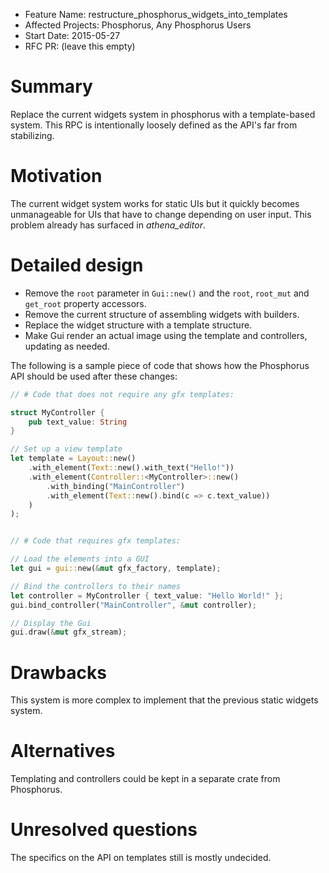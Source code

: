 - Feature Name: restructure_phosphorus_widgets_into_templates
- Affected Projects: Phosphorus, Any Phosphorus Users
- Start Date: 2015-05-27
- RFC PR: (leave this empty)

# Summary

Replace the current widgets system in phosphorus with a template-based system.
This RPC is intentionally loosely defined as the API's far from stabilizing.

# Motivation

The current widget system works for static UIs but it quickly becomes unmanageable for UIs that have to change depending on user input. This problem already has surfaced in *athena_editor*.

# Detailed design

- Remove the `root` parameter in `Gui::new()` and the `root`, `root_mut` and `get_root` property accessors.
- Remove the current structure of assembling widgets with builders.
- Replace the widget structure with a template structure.
- Make Gui render an actual image using the template and controllers, updating as needed.

The following is a sample piece of code that shows how the Phosphorus API should be used after these changes:

```Rust
// # Code that does not require any gfx templates:

struct MyController {
    pub text_value: String
}

// Set up a view template
let template = Layout::new()
    .with_element(Text::new().with_text("Hello!"))
    .with_element(Controller::<MyController>::new()
        .with_binding("MainController")
        .with_element(Text::new().bind(c => c.text_value))
    )
);


// # Code that requires gfx templates:

// Load the elements into a GUI
let gui = gui::new(&mut gfx_factory, template);

// Bind the controllers to their names
let controller = MyController { text_value: "Hello World!" };
gui.bind_controller("MainController", &mut controller);

// Display the Gui
gui.draw(&mut gfx_stream);
```

# Drawbacks

This system is more complex to implement that the previous static widgets system.

# Alternatives

Templating and controllers could be kept in a separate crate from Phosphorus.

# Unresolved questions

The specifics on the API on templates still is mostly undecided.
